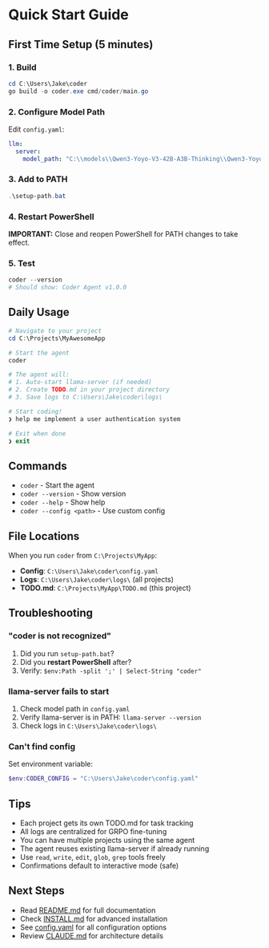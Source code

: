 # Quick Start Guide

## First Time Setup (5 minutes)

### 1. Build
```powershell
cd C:\Users\Jake\coder
go build -o coder.exe cmd/coder/main.go
```

### 2. Configure Model Path
Edit `config.yaml`:
```yaml
llm:
  server:
    model_path: "C:\\models\\Qwen3-Yoyo-V3-42B-A3B-Thinking\\Qwen3-Yoyo-V3-42B-A3B-Thinking.gguf"
```

### 3. Add to PATH
```powershell
.\setup-path.bat
```

### 4. Restart PowerShell
**IMPORTANT:** Close and reopen PowerShell for PATH changes to take effect.

### 5. Test
```powershell
coder --version
# Should show: Coder Agent v1.0.0
```

## Daily Usage

```powershell
# Navigate to your project
cd C:\Projects\MyAwesomeApp

# Start the agent
coder

# The agent will:
# 1. Auto-start llama-server (if needed)
# 2. Create TODO.md in your project directory
# 3. Save logs to C:\Users\Jake\coder\logs\

# Start coding!
❯ help me implement a user authentication system

# Exit when done
❯ exit
```

## Commands

- `coder` - Start the agent
- `coder --version` - Show version
- `coder --help` - Show help
- `coder --config <path>` - Use custom config

## File Locations

When you run `coder` from `C:\Projects\MyApp`:
- **Config**: `C:\Users\Jake\coder\config.yaml`
- **Logs**: `C:\Users\Jake\coder\logs\` (all projects)
- **TODO.md**: `C:\Projects\MyApp\TODO.md` (this project)

## Troubleshooting

### "coder is not recognized"
1. Did you run `setup-path.bat`?
2. Did you **restart PowerShell** after?
3. Verify: `$env:Path -split ';' | Select-String "coder"`

### llama-server fails to start
1. Check model path in `config.yaml`
2. Verify llama-server is in PATH: `llama-server --version`
3. Check logs in `C:\Users\Jake\coder\logs\`

### Can't find config
Set environment variable:
```powershell
$env:CODER_CONFIG = "C:\Users\Jake\coder\config.yaml"
```

## Tips

- Each project gets its own TODO.md for task tracking
- All logs are centralized for GRPO fine-tuning
- You can have multiple projects using the same agent
- The agent reuses existing llama-server if already running
- Use `read`, `write`, `edit`, `glob`, `grep` tools freely
- Confirmations default to interactive mode (safe)

## Next Steps

- Read [README.md](README.md) for full documentation
- Check [INSTALL.md](INSTALL.md) for advanced installation
- See [config.yaml](config.yaml) for all configuration options
- Review [CLAUDE.md](CLAUDE.md) for architecture details
